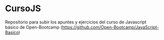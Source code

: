 # CursoJS
Repositorio para subir los apuntes y ejercicios del curso de Javascript básico de Open-Bootcamp (https://github.com/Open-Bootcamp/JavaScript-Basico)
